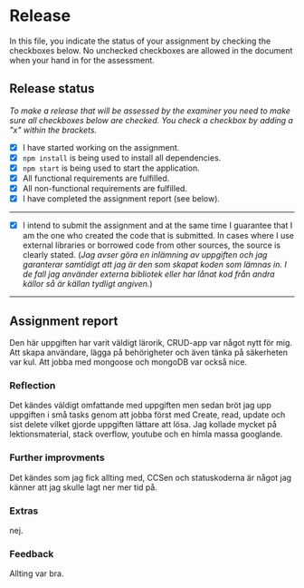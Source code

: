 # Release

In this file, you indicate the status of your assignment by checking the checkboxes below. No unchecked checkboxes are allowed in the document when your hand in for the assessment.

## Release status

_To make a release that will be assessed by the examiner you need to make sure all checkboxes below are checked. You check a checkbox by adding a "x" within the brackets._

- [x] I have started working on the assignment.
- [x] `npm install` is being used to install all dependencies.
- [x] `npm start` is being used to start the application.
- [x] All functional requirements are fulfilled.
- [x] All non-functional requirements are fulfilled.
- [x] I have completed the assignment report (see below).

---

- [x] I intend to submit the assignment and at the same time I guarantee that I am the one who created the code that is submitted. In cases where I use external libraries or borrowed code from other sources, the source is clearly stated.
(_Jag avser göra en inlämning av uppgiften och jag garanterar samtidigt att jag är den som skapat koden som lämnas in. I de fall jag använder externa bibliotek eller har lånat kod från andra källor så är källan tydligt angiven._)

---

## Assignment report

Den här uppgiften har varit väldigt lärorik, CRUD-app var något nytt för mig. Att skapa användare, lägga på behörigheter och även tänka på säkerheten var kul. Att jobba med mongoose och mongoDB var också nice.

### Reflection

Det kändes väldigt omfattande med uppgiften men sedan bröt jag upp uppgiften i små tasks genom att jobba först med Create, read, update och sist delete vilket gjorde uppgiften lättare att lösa. Jag kollade mycket på lektionsmaterial, stack overflow, youtube och en himla massa googlande.

### Further improvments

Det kändes som jag fick allting med, CCSen och statuskoderna är något jag känner att jag skulle lagt ner mer tid på.

### Extras

nej.

### Feedback

Allting var bra.
